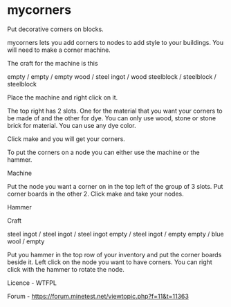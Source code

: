 mycorners
========
Put decorative corners on blocks.

mycorners lets you add corners to nodes to add style to your buildings. 
You will need to make a corner machine.

The craft for the machine is this

empty      / empty        / empty
wood       / steel ingot  / wood
steelblock / steelblock   / steelblock

Place the machine and right click on it.

The top right has 2 slots. One for the material that you want your corners to be made of and the other for dye.
You can only use wood, stone or stone brick for material.
You can use any dye color.

Click make and you will get your corners.

To put the corners on a node you can either use the machine or the hammer.

Machine

Put the node you want a corner on in the top left of the group of 3 slots.
Put corner boards in the other 2.
Click make and take your nodes.


Hammer

Craft

steel ingot / steel ingot  / steel ingot
empty       / steel ingot  / empty
empty       / blue wool    / empty


Put you hammer in the top row of your inventory and put the corner boards beside it.
Left click on the node you want to have corners. You can right click with the hammer to rotate the node.


Licence - WTFPL

Forum - https://forum.minetest.net/viewtopic.php?f=11&t=11363


